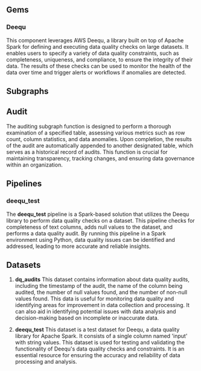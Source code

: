## Gems

### Deequ

This component leverages AWS Deequ, a library built on top of Apache Spark for defining and executing data quality checks on large datasets. It enables users to specify a variety of data quality constraints, such as completeness, uniqueness, and compliance, to ensure the integrity of their data. The results of these checks can be used to monitor the health of the data over time and trigger alerts or workflows if anomalies are detected.

## Subgraphs

## Audit

The auditing subgraph function is designed to perform a thorough examination of a specified table, assessing various metrics such as row count, column statistics, and data anomalies. Upon completion, the results of the audit are automatically appended to another designated table, which serves as a historical record of audits. This function is crucial for maintaining transparency, tracking changes, and ensuring data governance within an organization.

## Pipelines

### deequ_test

The **deequ_test** pipeline is a Spark-based solution that utilizes the Deequ library to perform data quality checks on a dataset. This pipeline checks for completeness of text columns, adds null values to the dataset, and performs a data quality audit. By running this pipeline in a Spark environment using Python, data quality issues can be identified and addressed, leading to more accurate and reliable insights.

## Datasets

1. **dq_audits**
This dataset contains information about data quality audits, including the timestamp of the audit, the name of the column being audited, the number of null values found, and the number of non-null values found. This data is useful for monitoring data quality and identifying areas for improvement in data collection and processing. It can also aid in identifying potential issues with data analysis and decision-making based on incomplete or inaccurate data.

2. **deequ_test**
This dataset is a test dataset for Deequ, a data quality library for Apache Spark. It consists of a single column named 'input' with string values. This dataset is used for testing and validating the functionality of Deequ's data quality checks and constraints. It is an essential resource for ensuring the accuracy and reliability of data processing and analysis.

